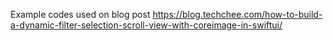 Example codes used on blog post https://blog.techchee.com/how-to-build-a-dynamic-filter-selection-scroll-view-with-coreimage-in-swiftui/
